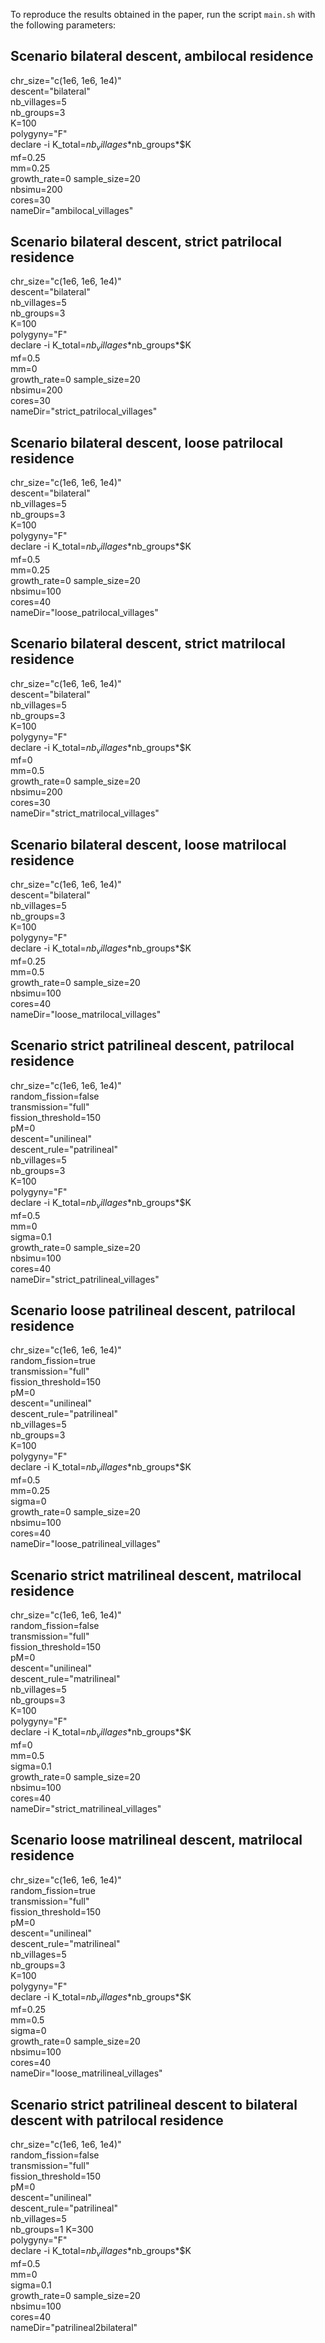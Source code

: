 To reproduce the results obtained in the paper, run the script `main.sh` with the following parameters:

## Scenario bilateral descent, ambilocal residence
chr_size="c(1e6, 1e6, 1e4)"  
descent="bilateral"  
nb_villages=5  
nb_groups=3  
K=100  
polygyny="F" \
declare -i K_total=$nb_villages*$nb_groups*$K  \
mf=0.25 \
mm=0.25  
growth_rate=0
sample_size=20  
nbsimu=200  
cores=30  
nameDir="ambilocal_villages"

## Scenario bilateral descent, strict patrilocal residence
chr_size="c(1e6, 1e6, 1e4)"  
descent="bilateral"  
nb_villages=5  
nb_groups=3  
K=100  
polygyny="F" \
declare -i K_total=$nb_villages*$nb_groups*$K  \
mf=0.5 \
mm=0  
growth_rate=0
sample_size=20  
nbsimu=200  
cores=30  
nameDir="strict_patrilocal_villages"

## Scenario bilateral descent, loose patrilocal residence
chr_size="c(1e6, 1e6, 1e4)"  
descent="bilateral"  
nb_villages=5  
nb_groups=3  
K=100  
polygyny="F" \
declare -i K_total=$nb_villages*$nb_groups*$K  \
mf=0.5 \
mm=0.25  
growth_rate=0
sample_size=20  
nbsimu=100  
cores=40  
nameDir="loose_patrilocal_villages"

## Scenario bilateral descent, strict matrilocal residence
chr_size="c(1e6, 1e6, 1e4)"  
descent="bilateral"  
nb_villages=5  
nb_groups=3  
K=100  
polygyny="F" \
declare -i K_total=$nb_villages*$nb_groups*$K  \
mf=0 \
mm=0.5  
growth_rate=0
sample_size=20  
nbsimu=200  
cores=30  
nameDir="strict_matrilocal_villages"

## Scenario bilateral descent, loose matrilocal residence
chr_size="c(1e6, 1e6, 1e4)"  
descent="bilateral"  
nb_villages=5  
nb_groups=3  
K=100  
polygyny="F" \
declare -i K_total=$nb_villages*$nb_groups*$K  \
mf=0.25 \
mm=0.5  
growth_rate=0
sample_size=20  
nbsimu=100  
cores=40  
nameDir="loose_matrilocal_villages"

## Scenario strict patrilineal descent, patrilocal residence
chr_size="c(1e6, 1e6, 1e4)"  
random_fission=false  
transmission="full"  
fission_threshold=150  \
pM=0  \
descent="unilineal"  
descent_rule="patrilineal"  
nb_villages=5  
nb_groups=3  
K=100  
polygyny="F"  \
declare -i K_total=$nb_villages*$nb_groups*$K  
mf=0.5 \
mm=0 \
sigma=0.1  
growth_rate=0
sample_size=20  
nbsimu=100   
cores=40  
nameDir="strict_patrilineal_villages"

## Scenario loose patrilineal descent, patrilocal residence
chr_size="c(1e6, 1e6, 1e4)"  
random_fission=true  
transmission="full"  
fission_threshold=150  \
pM=0  \
descent="unilineal"  
descent_rule="patrilineal"  
nb_villages=5  
nb_groups=3  
K=100  
polygyny="F"  \
declare -i K_total=$nb_villages*$nb_groups*$K  
mf=0.5 \
mm=0.25 \
sigma=0  
growth_rate=0
sample_size=20  
nbsimu=100   
cores=40  
nameDir="loose_patrilineal_villages"

## Scenario strict matrilineal descent, matrilocal residence
chr_size="c(1e6, 1e6, 1e4)"  
random_fission=false  
transmission="full"  
fission_threshold=150  \
pM=0  \
descent="unilineal"  
descent_rule="matrilineal"  
nb_villages=5  
nb_groups=3  
K=100  
polygyny="F"  \
declare -i K_total=$nb_villages*$nb_groups*$K  
mf=0 \
mm=0.5 \
sigma=0.1  
growth_rate=0
sample_size=20  
nbsimu=100   
cores=40  
nameDir="strict_matrilineal_villages"

## Scenario loose matrilineal descent, matrilocal residence
chr_size="c(1e6, 1e6, 1e4)"  
random_fission=true  
transmission="full"  
fission_threshold=150  \
pM=0  \
descent="unilineal"  
descent_rule="matrilineal"  
nb_villages=5  
nb_groups=3  
K=100  
polygyny="F"  \
declare -i K_total=$nb_villages*$nb_groups*$K  
mf=0.25 \
mm=0.5 \
sigma=0  
growth_rate=0
sample_size=20  
nbsimu=100   
cores=40  
nameDir="loose_matrilineal_villages"

## Scenario strict patrilineal descent to bilateral descent with patrilocal residence
chr_size="c(1e6, 1e6, 1e4)"  
random_fission=false  
transmission="full"  
fission_threshold=150  \
pM=0  \
descent="unilineal"  
descent_rule="patrilineal"  
nb_villages=5  
nb_groups=1
K=300  
polygyny="F"  \
declare -i K_total=$nb_villages*$nb_groups*$K  
mf=0.5 \
mm=0 \
sigma=0.1  
growth_rate=0
sample_size=20  
nbsimu=100   
cores=40  
nameDir="patrilineal2bilateral"